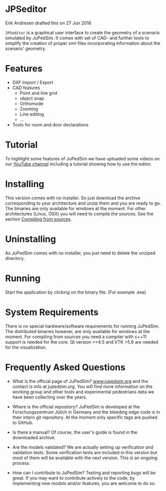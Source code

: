 JPSeditor
====================

Erik Andresen drafted this on 27 Jun 2016

`JPSeditor` is a graphical user interface to create the geometry of a scenario simulated by JuPedSim. It comes with set of CAD- and further tools to simplify the creation of proper xml-files 
incorporating information about the scenario' geometry.


Features
========

- DXF Import / Export
- CAD features
	- Point and line grid
	- object snap
	- Orthomode
	- Zooming 
	- Line editing
	- ...
- Tools for room and door declarations


Tutorial
========

To highlight some features of JuPedSim we have uploaded some videos on our [YouTube channel](https://www.youtube.com/channel/UCKS8w8CUClHEeN4K1SUSMBA) including a tutorial showing how to use the editor.


Installing
==========

This version comes with no installer. 
So just download the archive corresponding to your architecture and unzip them and you are ready to go. 
The binaries are only available for windows at the moment. 
For other architectures (Linux, OSX) you will need to compile the sources. 
See the section [Compiling from sources](#compiling-from-sources).

Uninstalling
============

As JuPedSim comes with no installer, you just need to delete the unziped directory.

Running
=======

Start the application by clicking on the binary file. (For example .exe)

System Requirements
==============

There is no special hardware/software requirements for running JuPedSim. 
The distributed binaries however, are only available for windows at the moment. 
For compiling from sources you need a compiler with c++11 support is needed for the core. 
Qt version >=4.5 and VTK >5.8 are needed for the visualization.



Frequently Asked Questions
===========================

- What is the official page of JuPedSim?
www.jupedsim.org and the contact is info at jupedsim.org. You will find more information on the working group and other tools and experimental pedestrians data we have been collecting over the years.

- Where is the official repository?
JuPedSim is developed at the Forschungszentrum Jülich in Germany and the bleeding edge code is in their intern git repository. At the moment only specific tags are pushed to GitHub.

- Is there a manual?
Of course, the user's guide is found in the downloaded archive.

- Are the models validated?
We are actually setting up verification and validation tests. Some verification tests are included in this version but most of them will be available with the next version. This is an ongoing process.

- How can I contribute to JuPedSim?
Testing and reporting bugs will be great. If you may want to contribute actively to the code, by implementing new models and/or features, you are welcome to do so.